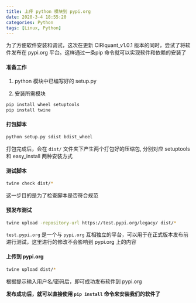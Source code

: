 ```yaml
---
title: 上传 python 模块到 pypi.org
date: 2020-3-4 18:55:20
categories: Python
tags: [Linux, Python]
---
```


为了方便软件安装和调试，这次在更新 CIRIquant_v1.0.1 版本的同时，尝试了将软件发布在 pypi.org 平台。这样通过一条pip 命令就可以实现软件和依赖的安装了

<!-- more -->

#### 准备工作

1. python 模块中已编写好的 setup.py

2. 安装所需模块

```bash
pip install wheel setuptools
pip install twine
```

#### 打包脚本

```bash
python setup.py sdist bdist_wheel
```

打包完成后，会在 `dist/` 文件夹下产生两个打包好的压缩包, 分别对应 setuptools 和 easy_install 两种安装方式

#### 测试脚本

```bash
twine check dist/*
```

这一步目的是为了检查脚本是否符合规范

#### 预发布测试

```bash
twine upload -repository-url https://test.pypi.org/legacy/ dist/*
```

`test.pypi.org` 是一个与 `pypi.org` 互相独立的平台，可以用于在正式版本发布前进行测试，这里进行的修改不会影响到 pypi.org 上的内容

#### 上传到 pypi.org

```bash
twine upload dist/*
```

根据提示输入用户名/密码后，即可成功发布软件到 pypi.org

**发布成功后，就可以直接使用 `pip install` 命令来安装我们的软件了**
